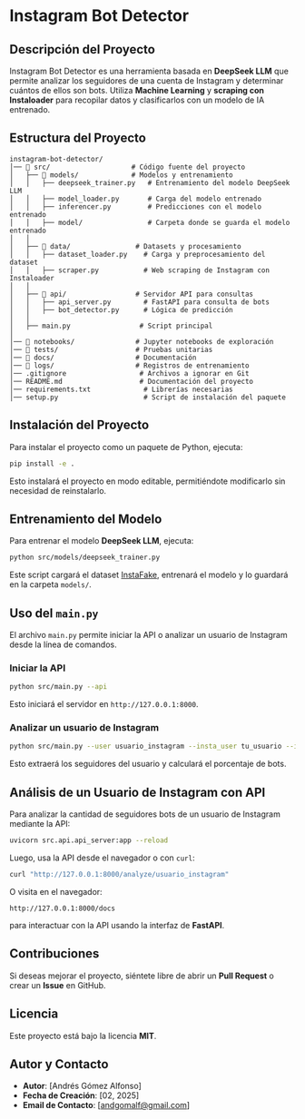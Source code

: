 # Instagram Bot Detector

## Descripción del Proyecto
Instagram Bot Detector es una herramienta basada en **DeepSeek LLM** que permite analizar los seguidores de una cuenta de Instagram y determinar cuántos de ellos son bots. Utiliza **Machine Learning** y **scraping con Instaloader** para recopilar datos y clasificarlos con un modelo de IA entrenado.

## Estructura del Proyecto
```
instagram-bot-detector/
│── 📁 src/                    # Código fuente del proyecto
│   ├── 📁 models/             # Modelos y entrenamiento
│   │   ├── deepseek_trainer.py   # Entrenamiento del modelo DeepSeek LLM
│   │   ├── model_loader.py       # Carga del modelo entrenado
│   │   ├── inferencer.py         # Predicciones con el modelo entrenado
│   │   ├── model/                # Carpeta donde se guarda el modelo entrenado
│   │
│   ├── 📁 data/                # Datasets y procesamiento
│   │   ├── dataset_loader.py    # Carga y preprocesamiento del dataset
│   │   ├── scraper.py           # Web scraping de Instagram con Instaloader
│   │
│   ├── 📁 api/                 # Servidor API para consultas
│   │   ├── api_server.py        # FastAPI para consulta de bots
│   │   ├── bot_detector.py      # Lógica de predicción
│   │
│   ├── main.py                 # Script principal
│
│── 📁 notebooks/               # Jupyter notebooks de exploración
│── 📁 tests/                   # Pruebas unitarias
│── 📁 docs/                    # Documentación
│── 📁 logs/                    # Registros de entrenamiento
│── .gitignore                  # Archivos a ignorar en Git
│── README.md                   # Documentación del proyecto
│── requirements.txt             # Librerías necesarias
│── setup.py                     # Script de instalación del paquete
```

## Instalación del Proyecto

Para instalar el proyecto como un paquete de Python, ejecuta:

```bash
pip install -e .
```

Esto instalará el proyecto en modo editable, permitiéndote modificarlo sin necesidad de reinstalarlo.

## Entrenamiento del Modelo
Para entrenar el modelo **DeepSeek LLM**, ejecuta:

```bash
python src/models/deepseek_trainer.py
```

Este script cargará el dataset [InstaFake](https://github.com/fcakyon/instafake-dataset), entrenará el modelo y lo guardará en la carpeta `models/`.

## Uso del `main.py`
El archivo `main.py` permite iniciar la API o analizar un usuario de Instagram desde la línea de comandos.

### Iniciar la API
```bash
python src/main.py --api
```
Esto iniciará el servidor en `http://127.0.0.1:8000`.

### Analizar un usuario de Instagram
```bash
python src/main.py --user usuario_instagram --insta_user tu_usuario --insta_pass tu_contraseña
```
Esto extraerá los seguidores del usuario y calculará el porcentaje de bots.

## Análisis de un Usuario de Instagram con API
Para analizar la cantidad de seguidores bots de un usuario de Instagram mediante la API:

```bash
uvicorn src.api.api_server:app --reload
```

Luego, usa la API desde el navegador o con `curl`:

```bash
curl "http://127.0.0.1:8000/analyze/usuario_instagram"
```

O visita en el navegador:
```
http://127.0.0.1:8000/docs
```
para interactuar con la API usando la interfaz de **FastAPI**.

## Contribuciones
Si deseas mejorar el proyecto, siéntete libre de abrir un **Pull Request** o crear un **Issue** en GitHub.

## Licencia
Este proyecto está bajo la licencia **MIT**.

## Autor y Contacto
- **Autor**: [Andrés Gómez Alfonso]
- **Fecha de Creación**: [02, 2025]
- **Email de Contacto**: [andgomalf@gmail.com]

